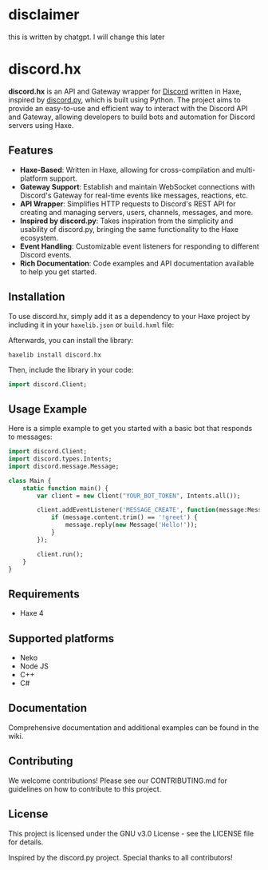 # disclaimer
this is written by chatgpt. I will change this later

# discord.hx

**discord.hx** is an API and Gateway wrapper for [Discord](https://discord.com/) written in Haxe, inspired by [discord.py](https://github.com/Rapptz/discord.py), which is built using Python. The project aims to provide an easy-to-use and efficient way to interact with the Discord API and Gateway, allowing developers to build bots and automation for Discord servers using Haxe.

## Features

- **Haxe-Based**: Written in Haxe, allowing for cross-compilation and multi-platform support.
- **Gateway Support**: Establish and maintain WebSocket connections with Discord's Gateway for real-time events like messages, reactions, etc.
- **API Wrapper**: Simplifies HTTP requests to Discord's REST API for creating and managing servers, users, channels, messages, and more.
- **Inspired by discord.py**: Takes inspiration from the simplicity and usability of discord.py, bringing the same functionality to the Haxe ecosystem.
- **Event Handling**: Customizable event listeners for responding to different Discord events.
- **Rich Documentation**: Code examples and API documentation available to help you get started.

## Installation

To use discord.hx, simply add it as a dependency to your Haxe project by including it in your `haxelib.json` or `build.hxml` file:

Afterwards, you can install the library:
```hxml
haxelib install discord.hx
```

Then, include the library in your code:

```haxe
import discord.Client;
```

## Usage Example
Here is a simple example to get you started with a basic bot that responds to messages:

```haxe
import discord.Client;
import discord.types.Intents;
import discord.message.Message;

class Main {
    static function main() {
        var client = new Client("YOUR_BOT_TOKEN", Intents.all());

        client.addEventListener('MESSAGE_CREATE', function(message:Message) {
            if (message.content.trim() == '!greet') {
                message.reply(new Message('Hello!'));
            }
        });

        client.run();
    }
}
```

## Requirements
- Haxe 4

## Supported platforms
- Neko
- Node JS
- C++
- C#

## Documentation
Comprehensive documentation and additional examples can be found in the wiki.

## Contributing
We welcome contributions! Please see our CONTRIBUTING.md for guidelines on how to contribute to this project.

## License
This project is licensed under the GNU v3.0 License - see the LICENSE file for details.

Inspired by the discord.py project. Special thanks to all contributors!